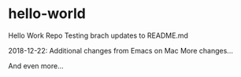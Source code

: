 # hello-world
Hello Work Repo
Testing brach updates to README.md

2018-12-22:  Additional changes from Emacs on Mac
More changes...


And even more...
